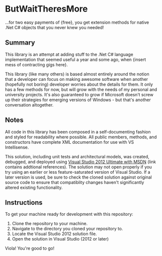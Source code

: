 ButWaitTheresMore
=============

...for two easy payments of {free}, you get extension methods for native .Net C# objects that you never knew you needed!

Summary
-------

This library is an attempt at adding stuff to the .Net C# language implementation that seemed useful a year and some ago, when {insert mess of contracting gigs here}.

This library (like many others) is based almost entirely around the notion that a developer can focus on making awesome software when another (hopefully not boring) developer worries about the details for them. It only has a few methods for now, but will grow with the needs of my personal and university projects. It's also guaranteed to grow if Microsoft doesn't screw up their strategies for emerging versions of Windows - but that's another conversation altogether.

Notes
-----

All code in this library has been composed in a self-documenting fashion and styled for readability where possible. All public members, methods, and constructors have complete XML documentation for use with VS Intellisense.

This solution, including unit tests and architectural models, was created, debugged, and deployed using [Visual Studio 2012 Ultimate with MSDN](http://en.wikipedia.org/wiki/Microsoft_Visual_Studio#Visual_Studio_2012) (link contains addtional references). The solution may not open properly if you try using an earlier or less feature-saturated version of Visual Studio. If a later version is used, be sure to check the cloned solution against original source code to ensure that compatiblity changes haven't significantly altered existing functionality.

Instructions
------------

To get your machine ready for development with this repository:

1. Clone the repository to your machine.
2. Navigate to the directory you cloned your repository to.
3. Locate the Visual Studio 2012 solution file.
3. Open the solution in Visual Studio (2012 or later)

Viola! You're good to go!
